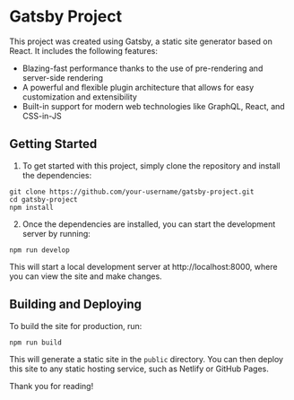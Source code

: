 # Gatsby Project

This project was created using Gatsby, a static site generator based on React. It includes the following features:

- Blazing-fast performance thanks to the use of pre-rendering and server-side rendering
- A powerful and flexible plugin architecture that allows for easy customization and extensibility
- Built-in support for modern web technologies like GraphQL, React, and CSS-in-JS

## Getting Started

1. To get started with this project, simply clone the repository and install the dependencies:
``` 
git clone https://github.com/your-username/gatsby-project.git
cd gatsby-project
npm install
```


2. Once the dependencies are installed, you can start the development server by running:
```
npm run develop
```


This will start a local development server at http://localhost:8000, where you can view the site and make changes.

## Building and Deploying

To build the site for production, run:

```
npm run build
```

This will generate a static site in the `public` directory. You can then deploy this site to any static hosting service, such as Netlify or GitHub Pages.


Thank you for reading!


